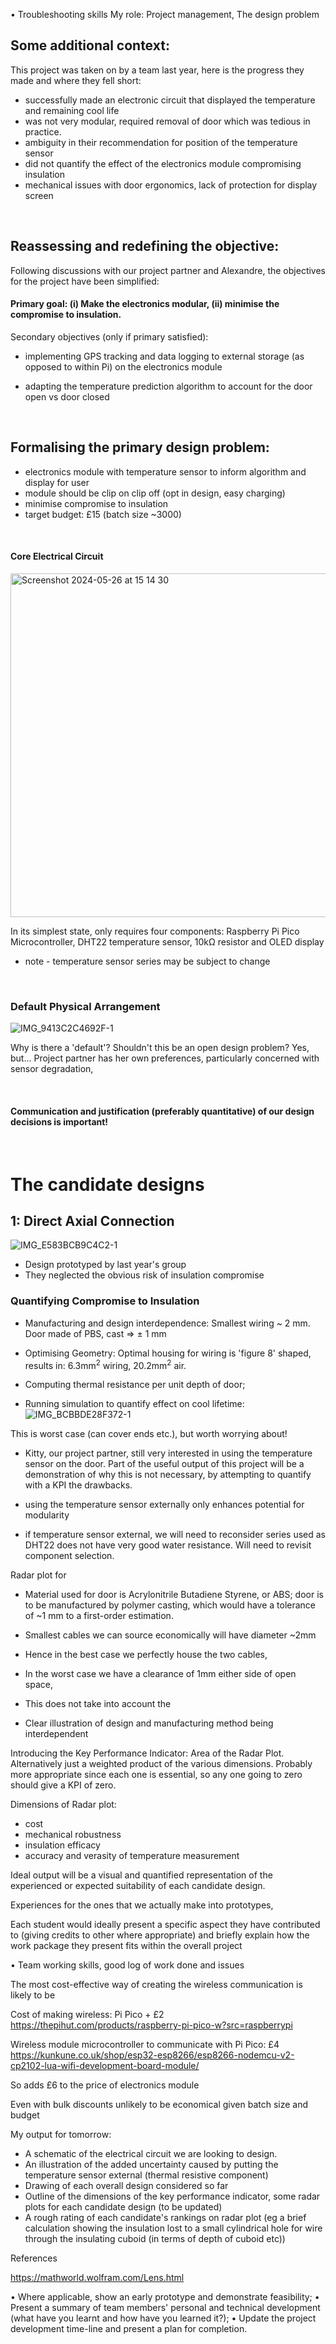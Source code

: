 • Troubleshooting skills 
My role: Project management, The design problem

## Some additional context:
This project was taken on by a team last year, here is the progress they made and where they fell short:

- successfully made an electronic circuit that displayed the temperature and remaining cool life
- was not very modular, required removal of door which was tedious in practice.
- ambiguity in their recommendation for position of the temperature sensor
- did not quantify the effect of the electronics module compromising insulation
- mechanical issues with door ergonomics, lack of protection for display screen

<br />

## Reassessing and redefining the objective:

Following discussions with our project partner and Alexandre, the objectives for the project have been simplified:

#### Primary goal: (i) Make the electronics modular, (ii) minimise the compromise to insulation.

Secondary objectives (only if primary satisfied): 
- implementing GPS tracking and data logging to external storage (as opposed to within Pi) on the electronics module
- adapting the temperature prediction algorithm to account for the door open vs door closed

  <br />

## Formalising the primary design problem:
- electronics module with temperature sensor to inform algorithm and display for user
- module should be clip on clip off (opt in design, easy charging)
- minimise compromise to insulation
- target budget: £15 (batch size ~3000)

<br />

#### Core Electrical Circuit

<img width="550" alt="Screenshot 2024-05-26 at 15 14 30" src="https://github.com/Technology-for-the-Poorest-Billion/2024-ideabatic-beam/assets/98609386/d8ad377c-824a-41d8-bdd4-f801853df728">

In its simplest state, only requires four components:
Raspberry Pi Pico Microcontroller, DHT22 temperature sensor, 10kΩ resistor and OLED display
* note - temperature sensor series may be subject to change

<br />

### Default Physical Arrangement

![IMG_9413C2C4692F-1](https://github.com/Technology-for-the-Poorest-Billion/2024-ideabatic-beam/assets/98609386/60c86eb5-2260-4c7b-bbe1-881a7b46c9ef)


Why is there a 'default'? Shouldn't this be an open design problem?
Yes, but...
Project partner has her own preferences, particularly concerned with sensor degradation, 

<br />

#### Communication and justification (preferably quantitative) of our design decisions is important!

<br />

# The candidate designs

## 1: Direct Axial Connection

![IMG_E583BCB9C4C2-1](https://github.com/Technology-for-the-Poorest-Billion/2024-ideabatic-beam/assets/98609386/3e06c55b-12ec-494d-95e8-133f6d736d58)


- Design prototyped by last year's group
- They neglected the obvious risk of insulation compromise

### Quantifying Compromise to Insulation

- Manufacturing and design interdependence:
 Smallest wiring ~ 2 mm. Door made of PBS, cast ⇒ ± 1 mm

- Optimising Geometry: Optimal housing for wiring is 'figure 8' shaped, results in: 6.3mm<sup>2</sup> wiring, 20.2mm<sup>2</sup> air.  

- Computing thermal resistance per unit depth of door;

- Running simulation to quantify effect on cool lifetime:
![IMG_BCBBDE28F372-1](https://github.com/Technology-for-the-Poorest-Billion/2024-ideabatic-beam/assets/98609386/4a8e9b9f-3947-4bb9-898e-086afd208efc)

This is worst case (can cover ends etc.), but worth worrying about! 

- Kitty, our project partner, still very interested in using the temperature sensor on the door. Part of the useful output of this project will be a demonstration of why this is not necessary, by attempting to quantify with a KPI the drawbacks. 




- using the temperature sensor externally only enhances potential for modularity
- if temperature sensor external, we will need to reconsider series used as DHT22 does not have very good water resistance. Will need to revisit component selection. 


Radar plot for 

- Material used for door is Acrylonitrile Butadiene Styrene, or ABS; door is to be manufactured by polymer casting, which would have a tolerance of ~1 mm to a first-order estimation.
- Smallest cables we can source economically will have diameter ~2mm
- Hence in the best case we perfectly house the two cables,
- In the worst case we have a clearance of 1mm either side of open space,
- This does not take into account the 

- Clear illustration of design and manufacturing method being interdependent 


Introducing the Key Performance Indicator: Area of the Radar Plot. Alternatively just a weighted product of the various dimensions. Probably more appropriate since each one is essential, so any one going to zero should give a KPI of zero. 

Dimensions of Radar plot:
- cost
- mechanical robustness
- insulation efficacy
- accuracy and verasity of temperature measurement

Ideal output will be a visual and quantified representation of the experienced or expected suitability of each candidate design.

Experiences for the ones that we actually make into prototypes, 


Each student would ideally present a specific aspect they have contributed to (giving credits to other where appropriate) and briefly explain how the work package they present fits within the overall project

• Team working skills, good log of work done and issues

The most cost-effective way of creating the wireless communication is likely to be 

Cost of making wireless:
Pi Pico + £2
https://thepihut.com/products/raspberry-pi-pico-w?src=raspberrypi

Wireless module microcontroller to communicate with Pi Pico: £4
https://kunkune.co.uk/shop/esp32-esp8266/esp8266-nodemcu-v2-cp2102-lua-wifi-development-board-module/

So adds £6 to the price of electronics module

Even with bulk discounts unlikely to be economical given batch size and budget



My output for tomorrow:
- A schematic of the electrical circuit we are looking to design. 
- An illustration of the added uncertainty caused by putting the temperature sensor external (thermal resistive component)
- Drawing of each overall design considered so far
- Outline of the dimensions of the key performance indicator, some radar plots for each candidate design (to be updated)
- A rough rating of each candidate's rankings on radar plot
(eg a brief calculation showing the insulation lost to a small cylindrical hole for wire through the insulating cuboid 
(in terms of depth of cuboid etc))



References

https://mathworld.wolfram.com/Lens.html


• Where applicable, show an early prototype and demonstrate feasibility;
• Present a summary of team members' personal and technical development (what have you learnt and how have you learned it?);
• Update the project development time-line and present a plan for completion.
